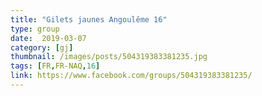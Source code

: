 ```yaml
---
title: "Gilets jaunes Angoulême 16"
type: group
date:  2019-03-07
category: [gj]
thumbnail: /images/posts/504319383381235.jpg
tags: [FR,FR-NAQ,16]
link: https://www.facebook.com/groups/504319383381235/
---
```

